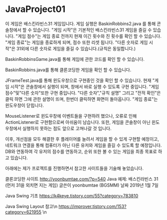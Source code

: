 # JavaProject01

이 게임은 배스킨라빈스31 게임입니다.
게임 실행은 BaskinRobbins2.java 를 통해 콘솔창에서 할 수 있습니다.
"게임 시작"은 기본적인 배스킨라빈스31 게임을 즐길 수 있습니다.
"게임 점수"는 게임 종료 전까지 현재 이긴 횟수와 진 횟수를 확인 할 수 있습니다.
"게임 종료"는 게임을 종료하게 되며, 점수 또한 리셋 됩니다.
"다른 숫자로 게임 시작"은 31외에 다른 숫자로 게임을 즐길 수 있습니다.(규칙은 동일합니다.)

BaskinRobbinsGame.java를 통해 게임에 관한 코드를 확인 할 수 있습니다.

BaskinRobbins.java를 통해 클론코딩한 게임을 확인 할 수 있습니다.

JFrameTest.java를 통해 윈도우창으로 구현중인 것을 확인 할 수 있습니다.
현재 "게임 시작"은 콘솔창에서 실행이 되며, 창에서 바로 실행 수 있도록 구현 중입니다.
"게임 점수"및"다른 숫자"또한 구현 중입니다.
"다른 숫자","규칙 설명" 그리고 "전적 확인"은 클릭 하면 그에 관한 설명이 뜨며, 한번더 클릭하면 화면이 돌아옵니다.
"게임 종료"는 윈도우창이 닫힙니다.

MouseListener로 윈도우창에 이벤트들을 구현하려 했으나, 오류로 인해 ActionListener로 구현함으로써 아쉬움이 남습니다.
또한, 게임을 콘솔창이 아닌 윈도우창에서 실행하지 못하는 점도 앞으로 고쳐나갈 것 입니다.

이후, 개선점을 모두 해결한 후 플레이어를 늘려서 게임을 할 수 있게 구현할 예정이고,
네트워크 연결을 통해 컴퓨터가 아닌 다른 유저와 게임을 즐길 수 있도록 할 예정입니다.
DB와 연동하여 각 유저의 점수를 연동하고, 순위 또한 볼 수 있는 게임을 최종 목표로 하고 있습니다.

아래에는 제가 프로젝트를 진행하면서 참고한 사이트들을 기술해 놓았습니다.

클론코딩한 사이트
http://yoonbumtae.com/?p=540 
Java 예제: 배스킨라빈스 31 (먼저 31을 외치면 지는 게임)
글쓴이 yoonbumtae (BGSMM) 날짜 2019년 1월 7일

Java Swing 기초
https://k4keye.tistory.com/55?category=783810 

Java Swing Layout 참고\n
https://improver.tistory.com/153?category=621955 \n
